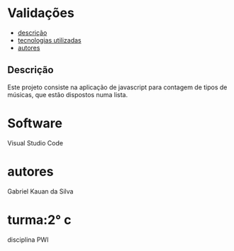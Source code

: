 # Validações


* [descrição](#destrição)
* [tecnologias utilizadas](#tecnologias_utilizadas)
* [autores](#autores)


## Descrição

Este projeto consiste na aplicação de javascript para contagem de tipos de músicas, que estão dispostos numa lista. 

# Software
Visual Studio Code


# autores
Gabriel Kauan da Silva

 
# turma:2° c 
disciplina PWI
